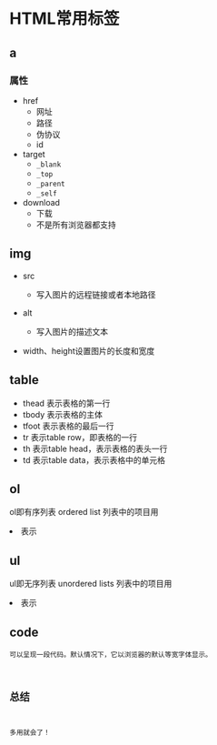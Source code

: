 # HTML常用标签

## a

### 属性
- href
	- 网址
	- 路径
	- 伪协议
	- id
- target
	- `_blank`
	- `_top`
	- `_parent`
	- `_self`
- download
	- 下载
	- 不是所有浏览器都支持

## img

- src
  - 写入图片的远程链接或者本地路径
- alt
  - 写入图片的描述文本

- width、height设置图片的长度和宽度

## table

- thead 表示表格的第一行
- tbody 表示表格的主体
- tfoot 表示表格的最后一行
- tr 表示table row，即表格的一行
- th 表示table head，表示表格的表头一行
- td 表示table data，表示表格中的单元格

## ol
ol即有序列表 ordered list
列表中的项目用<li>表示
## ul
ul即无序列表 unordered lists
列表中的项目用<li>表示

## code
<code>可以呈现一段代码。默认情况下，它以浏览器的默认等宽字体显示。


## 总结

多用就会了！
